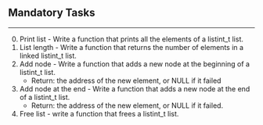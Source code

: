 ## Mandatory Tasks ##
***
0. Print list - Write a function that prints all the elements of a listint_t list.
1. List length - Write a function that returns the number of elements in a linked listint_t list.
2. Add node - Write a function that adds a new node at the beginning of a listint_t list.
	* Return: the address of the new element, or NULL if it failed
3. Add node at the end - Write a function that adds a new node at the end of a listint_t list.
	* Return: the address of the new element, or NULL if it failed.
4. Free list - write a function that frees a listint_t list.
